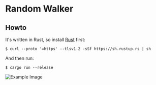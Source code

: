 # Random Walker

## Howto

It's written in Rust, so install [Rust](https://www.rust-lang.org/tools/install) first:

    $ curl --proto '=https' --tlsv1.2 -sSf https://sh.rustup.rs | sh

And then run:

    $ cargo run --release


![Example Image](./random-walker.gif)
